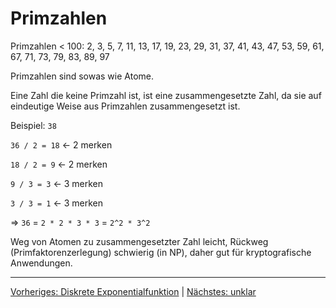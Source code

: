 # Primzahlen

Primzahlen < 100: 2, 3, 5, 7, 11, 13, 17, 19, 23, 29, 31, 37, 41, 43, 47, 53, 59, 61, 67, 71, 73, 79, 83, 89, 97

Primzahlen sind sowas wie Atome.

Eine Zahl die keine Primzahl ist, ist eine zusammengesetzte Zahl, da sie auf eindeutige Weise aus Primzahlen zusammengesetzt ist.

Beispiel: `38`

`36 / 2 = 18` <- 2 merken

`18 / 2 = 9` <- 2 merken

`9 / 3 = 3` <- 3 merken

`3 / 3 = 1` <- 3 merken

=> `36` = `2 * 2 * 3 * 3` = `2^2 * 3^2`

Weg von Atomen zu zusammengesetzter Zahl leicht, Rückweg (Primfaktorenzerlegung) schwierig (in NP), daher gut für kryptografische Anwendungen.

___
[Vorheriges: Diskrete Exponentialfunktion](diskrete-exponentialfunktion.md) | [Nächstes: unklar](unklar.md)